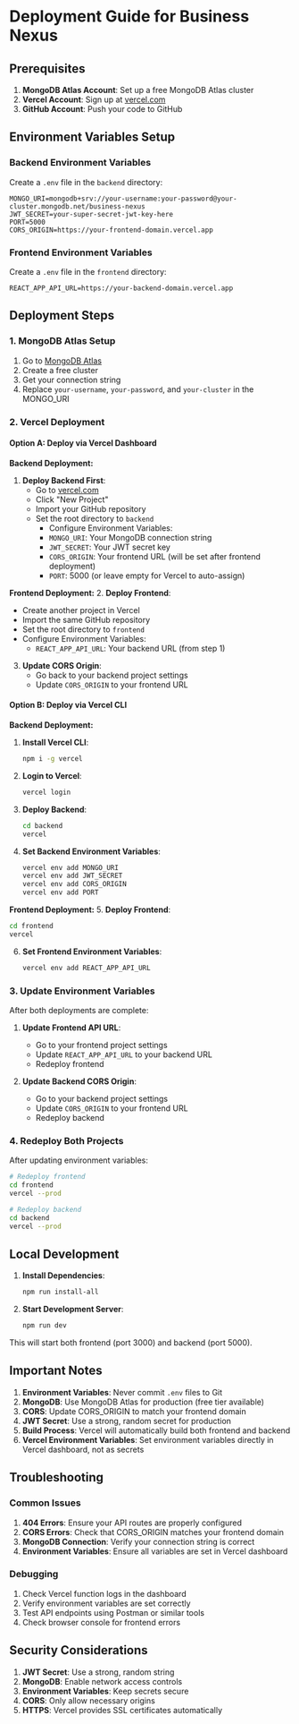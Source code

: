 # Deployment Guide for Business Nexus

## Prerequisites

1. **MongoDB Atlas Account**: Set up a free MongoDB Atlas cluster
2. **Vercel Account**: Sign up at [vercel.com](https://vercel.com)
3. **GitHub Account**: Push your code to GitHub

## Environment Variables Setup

### Backend Environment Variables

Create a `.env` file in the `backend` directory:

```env
MONGO_URI=mongodb+srv://your-username:your-password@your-cluster.mongodb.net/business-nexus
JWT_SECRET=your-super-secret-jwt-key-here
PORT=5000
CORS_ORIGIN=https://your-frontend-domain.vercel.app
```

### Frontend Environment Variables

Create a `.env` file in the `frontend` directory:

```env
REACT_APP_API_URL=https://your-backend-domain.vercel.app
```

## Deployment Steps

### 1. MongoDB Atlas Setup

1. Go to [MongoDB Atlas](https://cloud.mongodb.com)
2. Create a free cluster
3. Get your connection string
4. Replace `your-username`, `your-password`, and `your-cluster` in the MONGO_URI

### 2. Vercel Deployment

#### Option A: Deploy via Vercel Dashboard

**Backend Deployment:**
1. **Deploy Backend First**:
   - Go to [vercel.com](https://vercel.com)
   - Click "New Project"
   - Import your GitHub repository
   - Set the root directory to `backend`
       - Configure Environment Variables:
      - `MONGO_URI`: Your MongoDB connection string
      - `JWT_SECRET`: Your JWT secret key
      - `CORS_ORIGIN`: Your frontend URL (will be set after frontend deployment)
      - `PORT`: 5000 (or leave empty for Vercel to auto-assign)

**Frontend Deployment:**
2. **Deploy Frontend**:
   - Create another project in Vercel
   - Import the same GitHub repository
   - Set the root directory to `frontend`
   - Configure Environment Variables:
     - `REACT_APP_API_URL`: Your backend URL (from step 1)

3. **Update CORS Origin**:
   - Go back to your backend project settings
   - Update `CORS_ORIGIN` to your frontend URL

#### Option B: Deploy via Vercel CLI

**Backend Deployment:**
1. **Install Vercel CLI**:
   ```bash
   npm i -g vercel
   ```

2. **Login to Vercel**:
   ```bash
   vercel login
   ```

3. **Deploy Backend**:
   ```bash
   cd backend
   vercel
   ```

4. **Set Backend Environment Variables**:
   ```bash
   vercel env add MONGO_URI
   vercel env add JWT_SECRET
   vercel env add CORS_ORIGIN
   vercel env add PORT
   ```

**Frontend Deployment:**
5. **Deploy Frontend**:
   ```bash
   cd frontend
   vercel
   ```

6. **Set Frontend Environment Variables**:
   ```bash
   vercel env add REACT_APP_API_URL
   ```

### 3. Update Environment Variables

After both deployments are complete:

1. **Update Frontend API URL**:
   - Go to your frontend project settings
   - Update `REACT_APP_API_URL` to your backend URL
   - Redeploy frontend

2. **Update Backend CORS Origin**:
   - Go to your backend project settings
   - Update `CORS_ORIGIN` to your frontend URL
   - Redeploy backend

### 4. Redeploy Both Projects

After updating environment variables:

```bash
# Redeploy frontend
cd frontend
vercel --prod

# Redeploy backend
cd backend
vercel --prod
```

## Local Development

1. **Install Dependencies**:
   ```bash
   npm run install-all
   ```

2. **Start Development Server**:
   ```bash
   npm run dev
   ```

This will start both frontend (port 3000) and backend (port 5000).

## Important Notes

1. **Environment Variables**: Never commit `.env` files to Git
2. **MongoDB**: Use MongoDB Atlas for production (free tier available)
3. **CORS**: Update CORS_ORIGIN to match your frontend domain
4. **JWT Secret**: Use a strong, random secret for production
5. **Build Process**: Vercel will automatically build both frontend and backend
6. **Vercel Environment Variables**: Set environment variables directly in Vercel dashboard, not as secrets

## Troubleshooting

### Common Issues

1. **404 Errors**: Ensure your API routes are properly configured
2. **CORS Errors**: Check that CORS_ORIGIN matches your frontend domain
3. **MongoDB Connection**: Verify your connection string is correct
4. **Environment Variables**: Ensure all variables are set in Vercel dashboard

### Debugging

1. Check Vercel function logs in the dashboard
2. Verify environment variables are set correctly
3. Test API endpoints using Postman or similar tools
4. Check browser console for frontend errors

## Security Considerations

1. **JWT Secret**: Use a strong, random string
2. **MongoDB**: Enable network access controls
3. **Environment Variables**: Keep secrets secure
4. **CORS**: Only allow necessary origins
5. **HTTPS**: Vercel provides SSL certificates automatically 